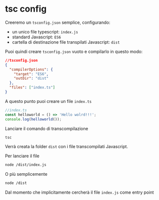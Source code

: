 # tsc config

Creeremo un `tsconfig.json` semplice, configurando:
- un unico file typescript: `index.js`
- standard Javascript: `ES6`
- cartella di destinazione file transpilati Javascript: `dist`

Puoi quindi creare `tsconfig.json` vuoto e compilarlo in questo modo: 
```json
//tsconfig.json
{
  "compilerOptions": {
    "target": "ES6",
    "outDir": "dist"
  },
  "files": ["index.ts"]
}
```

A questo punto puoi creare un file `index.ts`

```javascript
//index.ts
const helloworld = () => 'Hello wolrd!!!';
console.log(helloworld());
```

Lanciare il comando di transcompilazione

```bash
tsc
```

Verrà creata la folder `dist` con i file transcompilati Javascript.

Per lanciare il file

```bash
node /dist/index.js 
```

O più semplicemente

```bash
node /dist
```

Dal momento che implicitamente cercherà il file `index.js` come entry point